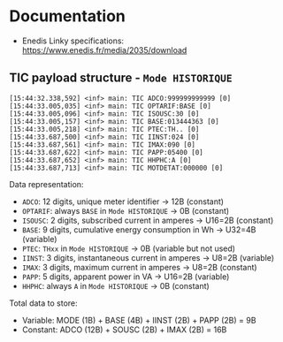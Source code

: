 # Documentation

- Enedis Linky specifications: <https://www.enedis.fr/media/2035/download>

## TIC payload structure - `Mode HISTORIQUE`

```
[15:44:32.338,592] <inf> main: TIC ADCO:999999999999 [0]
[15:44:33.005,035] <inf> main: TIC OPTARIF:BASE [0]
[15:44:33.005,096] <inf> main: TIC ISOUSC:30 [0]
[15:44:33.005,157] <inf> main: TIC BASE:013444363 [0]
[15:44:33.005,218] <inf> main: TIC PTEC:TH.. [0]
[15:44:33.687,500] <inf> main: TIC IINST:024 [0]
[15:44:33.687,561] <inf> main: TIC IMAX:090 [0]
[15:44:33.687,622] <inf> main: TIC PAPP:05400 [0]
[15:44:33.687,652] <inf> main: TIC HHPHC:A [0]
[15:44:33.687,713] <inf> main: TIC MOTDETAT:000000 [0]
```

Data representation:

- `ADCO`: 12 digits, unique meter identifier -> 12B (constant)
- `OPTARIF`: always `BASE` in `Mode HISTORIQUE` -> 0B (constant)
- `ISOUSC`: 2 digits, subscribed current in amperes -> U16=2B (constant)
- `BASE`: 9 digits, cumulative energy consumption in Wh -> U32=4B (variable)
- `PTEC`: `THxx` in `Mode HISTORIQUE` -> 0B (variable but not used)
- `IINST`: 3 digits, instantaneous current in amperes -> U8=2B (variable)
- `IMAX`: 3 digits, maximum current in amperes -> U8=2B (constant)
- `PAPP`: 5 digits, apparent power in VA -> U16=2B (variable)
- `HHPHC`: always `A` in `Mode HISTORIQUE` -> 0B (constant)

Total data to store:
- Variable: MODE (1B) + BASE (4B) + IINST (2B) + PAPP (2B) = 9B
- Constant: ADCO (12B) + SOUSC (2B) + IMAX (2B) = 16B